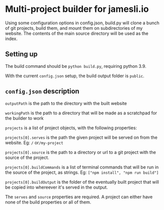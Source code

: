 # Multi-project builder for jamesli.io

Using some configuration options in config.json, build.py will clone a bunch of git projects, build them, and mount them
on subdirectories of my website. The contents of the main source directory will be used as the index.

## Setting up

The build command should be `python build.py`, requiring python 3.9.

With the current `config.json` setup, the build output folder is `public`.

## `config.json` description

`outputPath` is the path to the directory with the built website

`workingPath` is the path to a directory that will be made as a scratchpad for the builder to work

`projects` is a list of project objects, with the following properties:

`projects[0].serves` is the path the given project will be served on from the website. Eg: `/` or`/my-project`

`projects[0].source` is the path to a directory or url to a git project with the source of the project.

`projects[0].buildCommands` is a list of terminal commands that will be run in the source of the project, as strings.
Eg: `["npm install", "npm run build"]`

`projects[0].buildOutput` is the folder of the eventually built project that will be copied into whereever it's served in the output.

The `serves` and `source` properties are required. A project can either have none of the build properties or all of them.